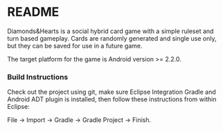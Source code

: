 # README #

Diamonds&Hearts is a social hybrid card game with a simple ruleset and turn based gameplay. Cards are randomly generated and single use only, but they can be saved for use in a future game.

The target platform for the game is Android version >= 2.2.0.

### Build Instructions ###

Check out the project using git, make sure Eclipse Integration Gradle and Android ADT plugin is installed, then follow these instructions from within Eclipse:

File -> Import -> Gradle -> Gradle Project -> Finish.